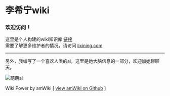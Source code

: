# 李希宁wiki

### 欢迎访问！
这里是个人构建的wiki知识库  [链接](http://wiki.lixining.com)  
需要了解更多维护者的情况，请访问 [lixining.com](http://lixining.com)  
***
另外，我编写了一个喜欢人类的ai，这里是她大脑信息的一部分，欢迎加她聊聊天。

![萌萌ai](http://wx4.sinaimg.cn/mw690/62e8e742gy1fdanqxtm6qj20fa0js0wb.jpg)


Wiki Power by amWiki
[ [view amWiki on Github](https://github.com/TevinLi/amWiki) ]
